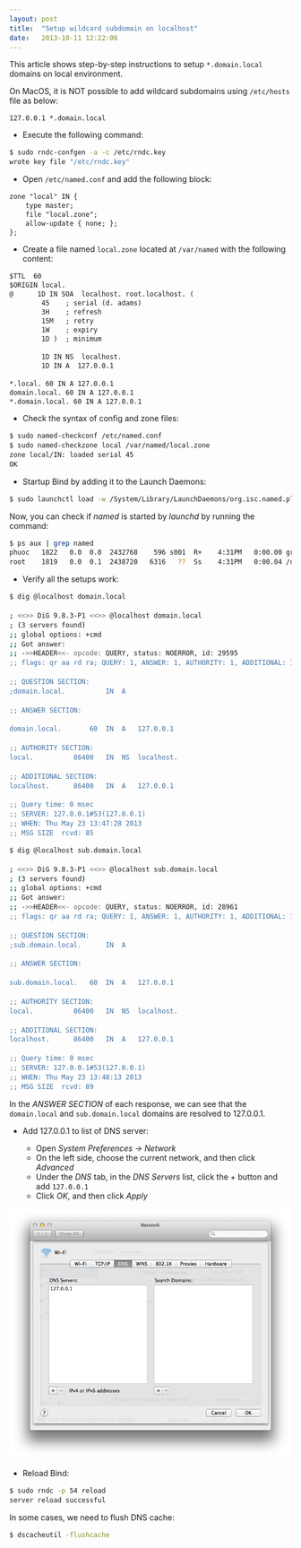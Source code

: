 ```yaml
---
layout: post
title:  "Setup wildcard subdomain on localhost"
date:   2013-10-11 12:22:06
---
```


This article shows step-by-step instructions to setup ```*.domain.local``` domains on local environment.

On MacOS, it is NOT possible to add wildcard subdomains using ```/etc/hosts``` file as below:

```
127.0.0.1 *.domain.local
```

* Execute the following command:

```bash
$ sudo rndc-confgen -a -c /etc/rndc.key
wrote key file "/etc/rndc.key"
```
* Open ```/etc/named.conf``` and add the following block:

```
zone "local" IN {
    type master;
    file "local.zone";
    allow-update { none; };
};
```

* Create a file named ```local.zone``` located at ```/var/named``` with the following content:

```
$TTL  60
$ORIGIN local.
@      1D IN SOA  localhost. root.localhost. (
        45    ; serial (d. adams)
        3H    ; refresh
        15M   ; retry
        1W    ; expiry
        1D )  ; minimum

        1D IN NS  localhost.
        1D IN A  127.0.0.1

*.local. 60 IN A 127.0.0.1
domain.local. 60 IN A 127.0.0.1
*.domain.local. 60 IN A 127.0.0.1
```

* Check the syntax of config and zone files:

```bash
$ sudo named-checkconf /etc/named.conf
$ sudo named-checkzone local /var/named/local.zone
zone local/IN: loaded serial 45
OK
```

* Startup Bind by adding it to the Launch Daemons:

```bash
$ sudo launchctl load -w /System/Library/LaunchDaemons/org.isc.named.plist
```

Now, you can check if _named_ is started by _launchd_ by running the command:

```bash
$ ps aux | grep named
phuoc   1822   0.0  0.0  2432768    596 s001  R+    4:31PM   0:00.00 grep named
root    1819   0.0  0.1  2438720   6316   ??  Ss    4:31PM   0:00.04 /usr/sbin/named -f
```

* Verify all the setups work:

```bash
$ dig @localhost domain.local

; <<>> DiG 9.8.3-P1 <<>> @localhost domain.local
; (3 servers found)
;; global options: +cmd
;; Got answer:
;; ->>HEADER<<- opcode: QUERY, status: NOERROR, id: 29595
;; flags: qr aa rd ra; QUERY: 1, ANSWER: 1, AUTHORITY: 1, ADDITIONAL: 1

;; QUESTION SECTION:
;domain.local.			IN	A

;; ANSWER SECTION:

domain.local.		60	IN	A	127.0.0.1

;; AUTHORITY SECTION:
local.			86400	IN	NS	localhost.

;; ADDITIONAL SECTION:
localhost.		86400	IN	A	127.0.0.1

;; Query time: 0 msec
;; SERVER: 127.0.0.1#53(127.0.0.1)
;; WHEN: Thu May 23 13:47:28 2013
;; MSG SIZE  rcvd: 85
```

```bash
$ dig @localhost sub.domain.local

; <<>> DiG 9.8.3-P1 <<>> @localhost sub.domain.local
; (3 servers found)
;; global options: +cmd
;; Got answer:
;; ->>HEADER<<- opcode: QUERY, status: NOERROR, id: 28961
;; flags: qr aa rd ra; QUERY: 1, ANSWER: 1, AUTHORITY: 1, ADDITIONAL: 1

;; QUESTION SECTION:
;sub.domain.local.		IN	A

;; ANSWER SECTION:

sub.domain.local.	60	IN	A	127.0.0.1

;; AUTHORITY SECTION:
local.			86400	IN	NS	localhost.

;; ADDITIONAL SECTION:
localhost.		86400	IN	A	127.0.0.1

;; Query time: 0 msec
;; SERVER: 127.0.0.1#53(127.0.0.1)
;; WHEN: Thu May 23 13:48:13 2013
;; MSG SIZE  rcvd: 89
```

In the _ANSWER SECTION_ of each response, we can see that the ```domain.local``` and ```sub.domain.local``` domains are resolved to 127.0.0.1.

* Add 127.0.0.1 to list of DNS server:

	- Open _System Preferences &rarr; Network_
	- On the left side, choose the current network, and then click _Advanced_
  	- Under the _DNS_ tab, in the _DNS Servers_ list, click the + button and add ```127.0.0.1```
  	- Click _OK_, and then click _Apply_

![Configure DNS server](/img/modify-dns.png)

* Reload Bind:

```bash
$ sudo rndc -p 54 reload
server reload successful
```

In some cases, we need to flush DNS cache:

```bash
$ dscacheutil -flushcache
```